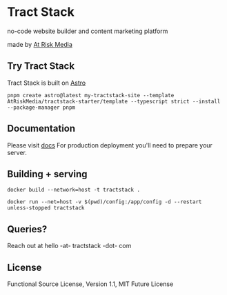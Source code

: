 # Tract Stack

no-code website builder and content marketing platform

made by [At Risk Media](https://atriskmedia.com)

## Try Tract Stack

Tract Stack is built on [Astro](https://astro.build/)

`pnpm create astro@latest my-tractstack-site --template AtRiskMedia/tractstack-starter/template --typescript strict --install --package-manager pnpm`

## Documentation

Please visit [docs](https://tractstack.org)
For production deployment you'll need to prepare your server.

## Building + serving

`docker build --network=host -t tractstack .`

`docker run --net=host -v $(pwd)/config:/app/config -d --restart unless-stopped tractstack`

## Queries?

Reach out at hello -at- tractstack -dot- com

## License

Functional Source License, Version 1.1, MIT Future License
